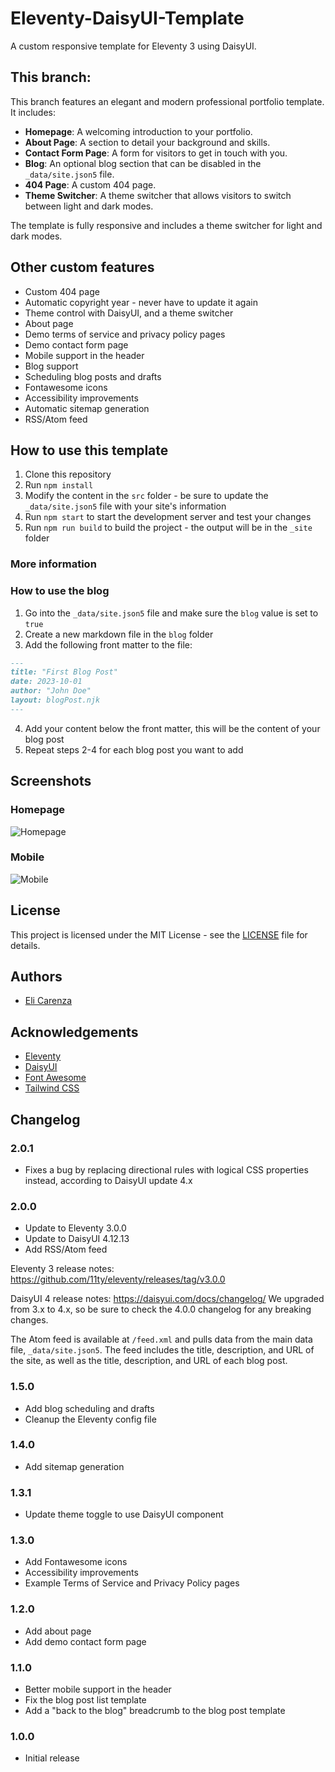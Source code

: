 # Eleventy-DaisyUI-Template
A custom responsive template for Eleventy 3 using DaisyUI.

## This branch:

This branch features an elegant and modern professional portfolio template. It includes:

- **Homepage**: A welcoming introduction to your portfolio.
- **About Page**: A section to detail your background and skills.
- **Contact Form Page**: A form for visitors to get in touch with you.
- **Blog**: An optional blog section that can be disabled in the `_data/site.json5` file.
- **404 Page**: A custom 404 page.
- **Theme Switcher**: A theme switcher that allows visitors to switch between light and dark modes.

The template is fully responsive and includes a theme switcher for light and dark modes.

## Other custom features

- Custom 404 page
- Automatic copyright year - never have to update it again
- Theme control with DaisyUI, and a theme switcher
- About page
- Demo terms of service and privacy policy pages
- Demo contact form page
- Mobile support in the header
- Blog support
- Scheduling blog posts and drafts
- Fontawesome icons
- Accessibility improvements
- Automatic sitemap generation
- RSS/Atom feed

## How to use this template

1. Clone this repository
2. Run `npm install`
3. Modify the content in the `src` folder - be sure to update the `_data/site.json5` file with your site's information
4. Run `npm start` to start the development server and test your changes
5. Run `npm run build` to build the project - the output will be in the `_site` folder

### More information

### How to use the blog

1. Go into the `_data/site.json5` file and make sure the `blog` value is set to `true`
2. Create a new markdown file in the `blog` folder
3. Add the following front matter to the file:

```markdown
---
title: "First Blog Post"
date: 2023-10-01
author: "John Doe"
layout: blogPost.njk
---
```

4. Add your content below the front matter, this will be the content of your blog post
5. Repeat steps 2-4 for each blog post you want to add

## Screenshots

### Homepage

![Homepage](screenshots/home.png)

### Mobile

![Mobile](screenshots/mobile.png)

## License

This project is licensed under the MIT License - see the [LICENSE](LICENSE.md) file for details.

## Authors

- [Eli Carenza](https://github.com/elicarenza)

## Acknowledgements

- [Eleventy](https://www.11ty.dev/)
- [DaisyUI](https://daisyui.com/)
- [Font Awesome](https://fontawesome.com/)
- [Tailwind CSS](https://tailwindcss.com/)

## Changelog

### 2.0.1
- Fixes a bug by replacing directional rules with logical CSS properties instead, according to DaisyUI update 4.x

### 2.0.0
- Update to Eleventy 3.0.0
- Update to DaisyUI 4.12.13
- Add RSS/Atom feed

Eleventy 3 release notes: https://github.com/11ty/eleventy/releases/tag/v3.0.0

DaisyUI 4 release notes: https://daisyui.com/docs/changelog/
We upgraded from 3.x to 4.x, so be sure to check the 4.0.0 changelog for any breaking changes.

The Atom feed is available at `/feed.xml` and pulls data from the main data file, `_data/site.json5`. The feed includes the title, description, and URL of the site, as well as the title, description, and URL of each blog post.

### 1.5.0
- Add blog scheduling and drafts
- Cleanup the Eleventy config file

### 1.4.0
- Add sitemap generation

### 1.3.1

- Update theme toggle to use DaisyUI component

### 1.3.0

- Add Fontawesome icons
- Accessibility improvements
- Example Terms of Service and Privacy Policy pages

### 1.2.0

- Add about page
- Add demo contact form page

### 1.1.0

- Better mobile support in the header
- Fix the blog post list template
- Add a "back to the blog" breadcrumb to the blog post template

### 1.0.0

- Initial release
